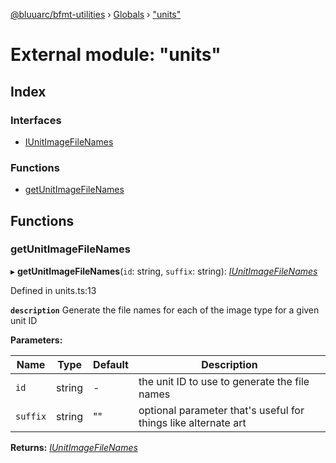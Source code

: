 [@bluuarc/bfmt-utilities](../README.md) › [Globals](../globals.md) › ["units"](_units_.md)

# External module: "units"

## Index

### Interfaces

* [IUnitImageFileNames](../interfaces/_units_.iunitimagefilenames.md)

### Functions

* [getUnitImageFileNames](_units_.md#getunitimagefilenames)

## Functions

###  getUnitImageFileNames

▸ **getUnitImageFileNames**(`id`: string, `suffix`: string): *[IUnitImageFileNames](../interfaces/_units_.iunitimagefilenames.md)*

Defined in units.ts:13

**`description`** Generate the file names for each of the image type for a given unit ID

**Parameters:**

Name | Type | Default | Description |
------ | ------ | ------ | ------ |
`id` | string | - | the unit ID to use to generate the file names |
`suffix` | string | "" | optional parameter that's useful for things like alternate art  |

**Returns:** *[IUnitImageFileNames](../interfaces/_units_.iunitimagefilenames.md)*
